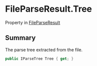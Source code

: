 # FileParseResult.Tree

Property in [FileParseResult](/api/csharp/yarn.compiler.fileparseresult.md)

## Summary

<param name="tree">The parse tree extracted from the file.</param>

```csharp
public IParseTree Tree { get; }
```

